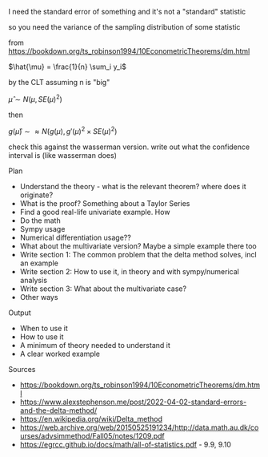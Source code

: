 I need the standard error of something and it's not a "standard" statistic

so you need the variance of the sampling distribution of some statistic

from https://bookdown.org/ts_robinson1994/10EconometricTheorems/dm.html

$\hat{\mu} = \frac{1}{n} \sum_i y_i$

by the CLT assuming n is "big"

$\hat{\mu} \sim N(\mu, SE(\mu)^2)$

then

$g(\hat{\mu}) \sim \approx N(g(\mu), g'(\mu)^2 \times SE(\mu)^2)$

check this against the wasserman version. write out what the confidence interval is (like wasserman does)

Plan
* Understand the theory - what is the relevant theorem? where does it originate?
* What is the proof? Something about a Taylor Series
* Find a good real-life univariate example. How 
* Do the math
* Sympy usage
* Numerical differentiation usage??
* What about the multivariate version? Maybe a simple example there too
* Write section 1: The common problem that the delta method solves, incl an example
* Write section 2: How to use it, in theory and with sympy/numerical analysis
* Write section 3: What about the multivariate case?
*  Other ways

Output
* When to use it
* How to use it
* A minimum of theory needed to understand it
* A clear worked example

Sources
* https://bookdown.org/ts_robinson1994/10EconometricTheorems/dm.html
* https://www.alexstephenson.me/post/2022-04-02-standard-errors-and-the-delta-method/
* https://en.wikipedia.org/wiki/Delta_method
* https://web.archive.org/web/20150525191234/http://data.math.au.dk/courses/advsimmethod/Fall05/notes/1209.pdf 
* https://egrcc.github.io/docs/math/all-of-statistics.pdf - 9.9, 9.10